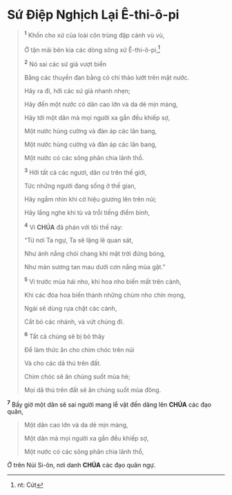 # Sứ Điệp Nghịch Lại Ê-thi-ô-pi

> <sup><b>1</b></sup> Khốn cho xứ của loài côn trùng đập cánh vù vù,
>
> Ở tận mãi bên kia các dòng sông xứ Ê-thi-ô-pi,[^1-2e90bcb9-13f8-4682-b217-496c597da8db]
>
> <sup><b>2</b></sup> Nó sai các sứ giả vượt biển
>
> Bằng các thuyền đan bằng cỏ chỉ thảo lướt trên mặt nước.
>
> Hãy ra đi, hỡi các sứ giả nhanh nhẹn;
>
> Hãy đến một nước có dân cao lớn và da dẻ mịn màng,
>
> Hãy tới một dân mà mọi người xa gần đều khiếp sợ,
>
> Một nước hùng cường và đàn áp các lân bang,
>
> Một nước hùng cường và đàn áp các lân bang,
>
> Một nước có các sông phân chia lãnh thổ.
>
> <sup><b>3</b></sup> Hỡi tất cả các ngươi, dân cư trên thế giới,
>
> Tức những người đang sống ở thế gian,
>
> Hãy ngắm nhìn khi cờ hiệu giương lên trên núi;
>
> Hãy lắng nghe khi tù và trỗi tiếng điểm binh,
>
> <sup><b>4</b></sup> Vì **CHÚA** đã phán với tôi thế này:
>
> “Từ nơi Ta ngự, Ta sẽ lặng lẽ quan sát,
>
> Như ánh nắng chói chang khi mặt trời đứng bóng,
>
> Như màn sương tan mau dưới cơn nắng mùa gặt.”
>
> <sup><b>5</b></sup> Vì trước mùa hái nho, khi hoa nho biến mất trên cành,
>
> Khi các đóa hoa biến thành những chùm nho chín mọng,
>
> Ngài sẽ dùng rựa chặt các cành,
>
> Cắt bỏ các nhánh, và vứt chúng đi.
>
> <sup><b>6</b></sup> Tất cả chúng sẽ bị bỏ thây
>
> Để làm thức ăn cho chim chóc trên núi
>
> Và cho các dã thú trên đất.
>
> Chim chóc sẽ ăn chúng suốt mùa hè;
>
> Mọi dã thú trên đất sẽ ăn chúng suốt mùa đông.

<sup><b>7</b></sup> Bấy giờ một dân sẽ sai người mang lễ vật đến dâng lên **CHÚA** các đạo quân,

> Một dân cao lớn và da dẻ mịn màng,
>
> Một dân mà mọi người xa gần đều khiếp sợ,
>
> Một nước có các sông phân chia lãnh thổ,

Ở trên Núi Si-ôn, nơi danh **CHÚA** các đạo quân ngự.

[^1-2e90bcb9-13f8-4682-b217-496c597da8db]: nt: Cút
